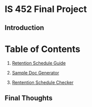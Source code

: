 # IS 452 Final Project 

## Introduction 

# Table of Contents
1. [Retention Schedule Guide](https://github.com/slryb9008/rybicki1_final_project_IS452/blob/master/Untitled.ipynb)  

2. [Sample Doc Generator](https://github.com/slryb9008/rybicki1_final_project_IS452/blob/master/Doc_Generator.ipynb) 

3. [Rentention Schedule Checker](https://github.com/slryb9008/rybicki1_final_project_IS452/blob/master/Retention_Checker.ipynb) 

## Final Thoughts
